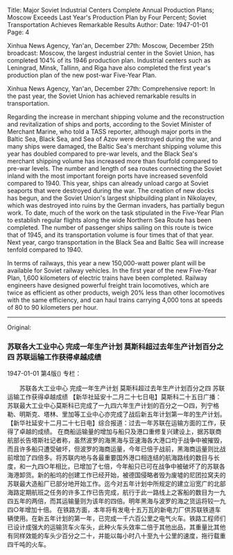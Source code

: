 Title: Major Soviet Industrial Centers Complete Annual Production Plans; Moscow Exceeds Last Year's Production Plan by Four Percent; Soviet Transportation Achieves Remarkable Results
Author:
Date: 1947-01-01
Page: 4

Xinhua News Agency, Yan'an, December 27th: Moscow, December 25th broadcast: Moscow, the largest industrial center in the Soviet Union, has completed 104% of its 1946 production plan. Industrial centers such as Leningrad, Minsk, Tallinn, and Riga have also completed the first year's production plan of the new post-war Five-Year Plan.

Xinhua News Agency, Yan'an, December 27th: Comprehensive report: In the past year, the Soviet Union has achieved remarkable results in transportation.

Regarding the increase in merchant shipping volume and the reconstruction and revitalization of ships and ports, according to the Soviet Minister of Merchant Marine, who told a TASS reporter, although major ports in the Baltic Sea, Black Sea, and Sea of Azov were destroyed during the war, and many ships were damaged, the Baltic Sea's merchant shipping volume this year has doubled compared to pre-war levels, and the Black Sea's merchant shipping volume has increased more than fourfold compared to pre-war levels. The number and length of sea routes connecting the Soviet inland with the most important foreign ports have increased sevenfold compared to 1940. This year, ships can already unload cargo at Soviet seaports that were destroyed during the war. The creation of new docks has begun, and the Soviet Union's largest shipbuilding plant in Nikolayev, which was destroyed into ruins by the German invaders, has partially begun work. To date, much of the work on the task stipulated in the Five-Year Plan to establish regular flights along the wide Northern Sea Route has been completed. The number of passenger ships sailing on this route is twice that of 1945, and its transportation volume is four times that of that year. Next year, cargo transportation in the Black Sea and Baltic Sea will increase tenfold compared to 1940.

In terms of railways, this year a new 150,000-watt power plant will be available for Soviet railway vehicles. In the first year of the new Five-Year Plan, 1,600 kilometers of electric trains have been completed. Railway engineers have designed powerful freight train locomotives, which are twice as efficient as other products, weigh 20% less than other locomotives with the same efficiency, and can haul trains carrying 4,000 tons at speeds of 80 to 90 kilometers per hour.



<hr /> 

Original: 


### 苏联各大工业中心  完成一年生产计划  莫斯科超过去年生产计划百分之四  苏联运输工作获得卓越成绩

1947-01-01
第4版()
专栏：

　　苏联各大工业中心
    完成一年生产计划
    莫斯科超过去年生产计划百分之四
    苏联运输工作获得卓越成绩
    【新华社延安十二月二十七日电】莫斯科二十五日广播：苏联最大工业中心莫斯科已完成了一九四六年生产计划的百分之一○四，列宁格勒、明斯克、塔林、里加等工业中心亦完成了战后新五年计划第一年的生产计划。
    【新华社延安十二月二十七日电】综合报道：过去一年苏联在运输方面的工作，获得了卓越的成绩。
    在商船运输量的增加与船只及港口重修复兴建设上，据苏联商航部长告塔斯社记者称，虽然波罗的海黑海与亚速海各大港口均于战争中被摧毁，而且许多船只遭受破坏，但波罗的海商运量，今年已倍于战前，黑海商运量则比战前增加了四倍多。将苏联内地与各最重要国外港口相连结的航海路线的数目与长度，和一九四○年相比，已增加了七倍，今年船只已可在战争中被破坏了的苏联各海港卸货。新的船坞的创建工作已经开始，被德国侵略者毁为废墟的尼团拉窝夫的苏联最大造船厂已部分地开始工作。迄今对五年计划中所规定的建立沿宽广的北部海路定期航班之任务的许多工作已告完成，航行于此一路线上之客船的数目为一九四五年的两倍，而其运输量则为该年的四倍。明年黑海与波罗的海之货运将较一九四○年增加十倍。
    在铁路方面，本年将有发电十五万瓦的新电力厂供苏联铁道车辆使用。在新五年计划的第一年，已完成一千六百公里之电气火车。铁路工程师们已设计成强大的运输货车火车头，此种火车头效率二倍于其他出品，其重量比其他有同样效能的车头少百分之二十，并能以每小时八十至九十公里的速度，拖行载重四千吨的火车。
